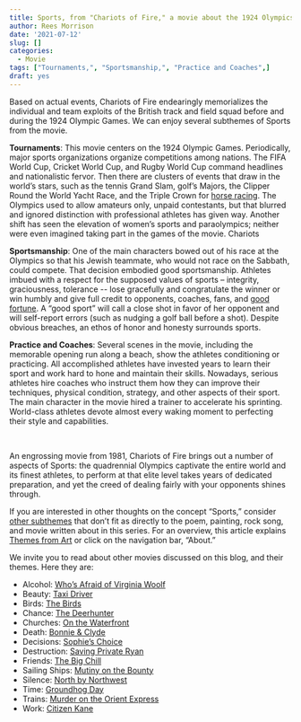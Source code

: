 ```yaml
---
title: Sports, from "Chariots of Fire," a movie about the 1924 Olympics
author: Rees Morrison
date: '2021-07-12'
slug: []
categories:
  - Movie
tags: ["Tournaments,", "Sportsmanship,", "Practice and Coaches",]
draft: yes
---
```


Based on actual events, Chariots of Fire endearingly memorializes the individual and team exploits of the British track and field squad before and during the 1924 Olympic Games.  We can enjoy several subthemes of Sports from the movie.

<!--more-->

 **Tournaments**:   This movie centers on the 1924 Olympic Games.  Periodically, major sports organizations organize competitions among nations.  The FIFA World Cup, Cricket World Cup, and Rugby World Cup command headlines and nationalistic fervor.  Then there are clusters of events that draw in the world’s stars, such as the tennis Grand Slam, golf’s Majors, the Clipper Round the World Yacht Race, and the Triple Crown for [horse racing](Degas).  The Olympics used to allow amateurs only, unpaid contestants, but that blurred and ignored distinction with professional athletes has given way.  Another shift has seen the elevation of women’s sports and paraolympics; neither were even imagined taking part in the games of the movie. Chariots

**Sportsmanship**:  One of the main characters bowed out of his race at the Olympics so that his Jewish teammate, who would not race on the Sabbath, could compete. That decision embodied good sportsmanship.  Athletes imbued with a respect for the supposed values of sports – integrity, graciousness, tolerance -- lose gracefully and congratulate the winner or win humbly and give full credit to opponents, coaches, fans, and [good fortune](Athlete).  A “good sport” will call a close shot in favor of her opponent and will self-report errors (such as nudging a golf ball before a shot).  Despite obvious breaches, an ethos of honor and honesty surrounds sports.

**Practice and Coaches**: Several scenes in the movie, including the memorable opening run along a beach, show the athletes conditioning or practicing.  All accomplished athletes have invested years to learn their sport and work hard to hone and maintain their skills.  Nowadays, serious athletes hire coaches who instruct them how they can improve their techniques, physical condition, strategy, and other aspects of their sport.  The main character in the movie hired a trainer to accelerate his sprinting.  World-class athletes devote almost every waking moment to perfecting their style and capabilities.

&nbsp;

An engrossing movie from 1981, Chariots of Fire brings out a number of aspects of Sports: the quadrennial Olympics captivate the entire world and its finest athletes, to perform at that elite level takes years of dedicated preparation, and yet the creed of dealing fairly with your opponents shines through.


If you are interested in other thoughts on the concept “Sports,” consider [other subthemes](   ) that don’t fit as directly to the poem, painting, rock song, and movie written about in this series.  For an overview, this article explains [Themes from Art](http://bit.ly/3sRXopI) or click on the navigation bar, “About.”

We invite you to read about other movies discussed on this blog, and their themes.  Here they are: 

* Alcohol: [Who’s Afraid of Virginia Woolf](https://themesfromart.com/post/2021-02-03-alcohol-woolf-nichols/alcoholwoolfnichols/)
* Beauty: [Taxi Driver](https://themesfromart.com/post/2021-04-21-beauty-taxi-driver-a-movie-with-robert-de-niro-and-cybill-shepherd/beautytaxi/)
* Birds: [The Birds](https://themesfromart.com/post/2021-06-07-birds-the-birds-a-movie-directed-by-alfred-hitchcock/birdsthebirds/)
* Chance: [The Deerhunter](https://themesfromart.com/post/2021-03-14-chancewinner/chancewinner/)
* Churches: [On the Waterfront](https://themesfromart.com/post/2021-05-21-churches-from-on-the-waterfront-a-movie-with-marlon-brando/churcheswaterfront/)
* Death: [Bonnie & Clyde](https://themesfromart.com/post/2021-05-03-death-from-bonnie-clyde-a-movie-starring-warren-beatty-and-faye-dunaway/deathbonnie/)
* Decisions: [Sophie’s Choice](https://themesfromart.com/post/2021-02-08-decisions-sophie-s-choice-with-meryl-streep/decisionssophies/)
* Destruction: [Saving Private Ryan](https://themesfromart.com/post/2021-02-18-destruction-saving-private-ryan-a-movie-by-steven-spielberg/destructionsaving/)
* Friends: [The Big Chill](https://themesfromart.com/post/2021-06-20-friends-the-big-chill-a-movied-directed-by-lawrence-kasdan/friendschill/)
* Sailing Ships: [Mutiny on the Bounty](https://themesfromart.com/post/2021-06-26-sailing-ships-mutiny-on-the-bounty-a-movie-with/sailingshipsmutiny/)
* Silence: [North by Northwest](https://themesfromart.com/post/silencenorthwest/)
* Time: [Groundhog Day](https://themesfromart.com/post/2021-03-08-time-from-groundhog-day-starring-bill-murray/timegroundhog/)
* Trains: [Murder on the Orient Express](https://themesfromart.com/post/2021-05-10-trains-from-murder-on-the-orient-express-a-movie-directed-by-sidney-lumet/trainsorient/)   
* Work: [Citizen Kane](https://themesfromart.com/post/2021-02-26-workkane/workkane/)

